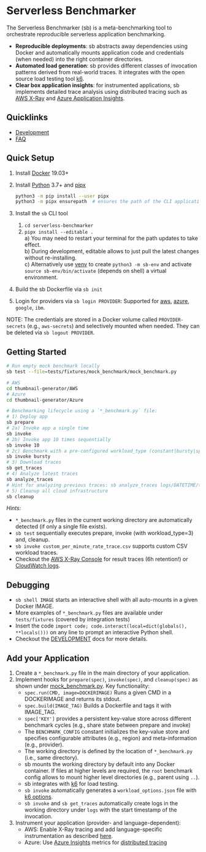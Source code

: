 # Serverless Benchmarker

The Serverless Benchmarker (sb) is a meta-benchmarking tool to orchestrate reproducible serverless application benchmarking.

* **Reproducible deployments**: sb abstracts away dependencies using Docker and automatically mounts application code and credentials (when needed) into the right container directories.
* **Automated load generation**: sb provides different classes of invocation patterns derived from real-world traces. It integrates with the open source load testing tool [k6](https://k6.io/).
* **Clear box application insights**: for instrumented applications, sb implements detailed trace analysis using distributed tracing such as [AWS X-Ray](https://aws.amazon.com/xray/) and [Azure Application Insights](https://docs.microsoft.com/en-us/azure/azure-monitor/app/distributed-tracing).

## Quicklinks

* [Development](./docs/DEVELOPMENT.md)
* [FAQ](./docs/FAQ.md)

## Quick Setup

1. Install [Docker](https://docs.docker.com/get-docker/) 19.03+
2. Install [Python](https://www.python.org/downloads/) 3.7+ and [pipx](https://packaging.python.org/guides/installing-stand-alone-command-line-tools/)

    ```bash
    python3 -m pip install --user pipx
    python3 -m pipx ensurepath  # ensures the path of the CLI application directory is on your $PATH
    ```

3. Install the `sb` CLI tool
    1. `cd serverless-benchmarker`
    2. `pipx install --editable .`  
    a) You may need to restart your terminal for the path updates to take effect.  
    b) During development, editable allows to just pull the latest changes without re-installing.  
    c) Alternatively use [venv](https://docs.python.org/3/library/venv.html) to create `python3 -m sb-env` and activate `source sb-env/bin/activate` (depends on shell) a virtual environment.
4. Build the sb Dockerfile via `sb init`
5. Login for providers via `sb login PROVIDER`: Supported for [aws](./docs/AWS.md), [azure](./docs/AZURE.md), `google`, `ibm`.

NOTE: The credentials are stored in a Docker volume called `PROVIDER-secrets` (e.g., `aws-secrets`) and selectively mounted when needed. They can be deleted via `sb logout PROVIDER`.

## Getting Started

```sh
# Run empty mock benchmark locally
sb test --file=tests/fixtures/mock_benchmark/mock_benchmark.py

# AWS
cd thumbnail-generator/AWS
# Azure
cd thumbnail-generator/Azure

# Benchmarking lifecycle using a `*_benchmark.py` file:
# 1) Deploy app
sb prepare
# 2a) Invoke app a single time
sb invoke
# 2b) Invoke app 10 times sequentially
sb invoke 10
# 2c) Benchmark with a pre-configured workload_type (constant|bursty|spikes|jump)
sb invoke bursty
# 3) Download traces
sb get_traces
# 4) Analyze latest traces
sb analyze_traces
# Hint for analyzing previous traces: sb analyze_traces logs/DATETIME/traces.json
# 5) Cleanup all cloud infrastructure
sb cleanup
```

*Hints:*

* `*_benchmark.py` files in the current working directory are automatically detected (if only a single file exists).
* `sb test` sequentially executes prepare, invoke (with workload_type=3) and, cleanup.
* `sb invoke custom_per_minute_rate_trace.csv` supports custom CSV workload traces.
* Checkout the [AWS X-Ray Console](https://console.aws.amazon.com/xray/home) for result traces (6h retention!) or [CloudWatch logs](https://console.aws.amazon.com/cloudwatch).

## Debugging

* `sb shell IMAGE` starts an interactive shell with all auto-mounts in a given Docker IMAGE.
* More examples of `*_benchmark.py` files are available under `tests/fixtures` (covered by integration tests)
* Insert the code `import code; code.interact(local=dict(globals(), **locals()))` on any line to prompt an interactive Python shell.
* Checkout the [DEVELOPMENT](docs/DEVELOPMENT.md) docs for more details.

## Add your Application

1. Create a `*_benchmark.py` file in the main directory of your application.
2. Implement hooks for `prepare(spec)`, `invoke(spec)`, and `cleanup(spec)` as shown under [mock_benchmark.py](./tests/fixtures/mock_benchmark/mock_benchmark.py). Key functionality:
    * `spec.run(CMD, image=DOCKERIMAGE)` Runs a given CMD in a DOCKERIMAGE and returns its stdout.
    * `spec.build(IMAGE_TAG)` Builds a Dockerfile and tags it with IMAGE_TAG.
    * `spec['KEY']` provides a persistent key-value store across different benchmark cycles (e.g., share state between prepare and invoke)
    * The `BENCHMARK_CONFIG` constant initializes the key-value store and specifies configurable attributes (e.g., region) and meta-information (e.g., provider).
    * The working directory is defined by the location of `*_benchmark.py` (i.e., same directory).
    * sb mounts the working directory by default into any Docker container. If files at higher levels are required, the `root` benchmark config allows to mount higher level directories (e.g., parent using `..`).
    * sb integrates with [k6](https://k6.io/) for load testing.
    * `sb invoke` automatically generates a `workload_options.json` file with [k6 options](https://k6.io/docs/using-k6/options).
    * `sb invoke` and `sb get_traces` automatically create logs in the working directory under `logs` with the start timestamp of the invocation.
3. Instrument your application (provider- and language-dependent):
    * AWS: Enable X-Ray tracing and add language-specific instrumentation as described [here](https://docs.aws.amazon.com/lambda/latest/dg/services-xray.html).
    * Azure: Use [Azure Insights](https://docs.microsoft.com/en-us/azure/azure-monitor/app/app-insights-overview) metrics for [distributed tracing](https://docs.microsoft.com/en-us/azure/azure-monitor/app/distributed-tracing)
